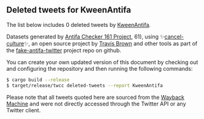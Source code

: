 ## Deleted tweets for KweenAntifa

The list below includes 0 deleted tweets by
[KweenAntifa](https://twitter.com/KweenAntifa).



Datasets generated by [Antifa Checker 161 Project](https://twitter.com/antifacheck161), 61), using ✨[cancel-culture](https://github.com/travisbrown/cancel-culture)✨, an open source project by 
[Travis Brown](https://twitter.com/travisbrown) and other tools as part of the 
[fake-antifa-twitter](https://github.com/antifacheck161/fake-antifa-twitter) project repo on github.

You can create your own updated version of this document by checking out and configuring the
repository and then running the following commands:

```bash
$ cargo build --release
$ target/release/twcc deleted-tweets --report KweenAntifa
```

Please note that all tweets quoted here are sourced from the
[Wayback Machine](https://web.archive.org) and were not directly accessed through the Twitter API or
any Twitter client.

